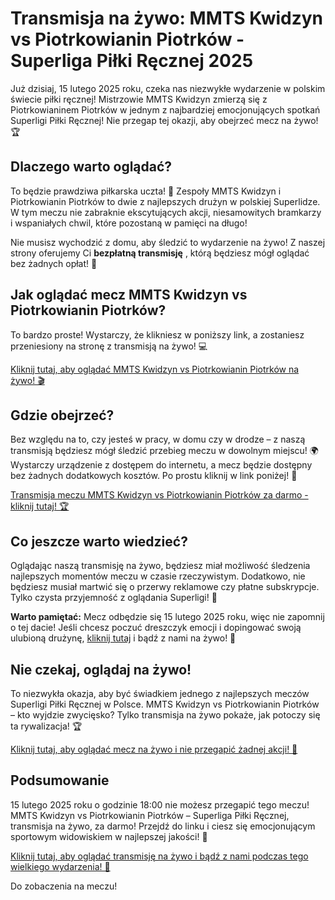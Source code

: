 # Transmisja na żywo: MMTS Kwidzyn vs Piotrkowianin Piotrków - Superliga Piłki Ręcznej 2025

Już dzisiaj, 15 lutego 2025 roku, czeka nas niezwykłe wydarzenie w polskim świecie piłki ręcznej! Mistrzowie MMTS Kwidzyn zmierzą się z Piotrkowianinem Piotrków w jednym z najbardziej emocjonujących spotkań Superligi Piłki Ręcznej! Nie przegap tej okazji, aby obejrzeć mecz na żywo! 🏆

## Dlaczego warto oglądać?

To będzie prawdziwa piłkarska uczta! 🏐 Zespoły MMTS Kwidzyn i Piotrkowianin Piotrków to dwie z najlepszych drużyn w polskiej Superlidze. W tym meczu nie zabraknie ekscytujących akcji, niesamowitych bramkarzy i wspaniałych chwil, które pozostaną w pamięci na długo!

Nie musisz wychodzić z domu, aby śledzić to wydarzenie na żywo! Z naszej strony oferujemy Ci **bezpłatną transmisję** , którą będziesz mógł oglądać bez żadnych opłat! 🎥

## Jak oglądać mecz MMTS Kwidzyn vs Piotrkowianin Piotrków?

To bardzo proste! Wystarczy, że klikniesz w poniższy link, a zostaniesz przeniesiony na stronę z transmisją na żywo! 💻

[Kliknij tutaj, aby oglądać MMTS Kwidzyn vs Piotrkowianin Piotrków na żywo! 🎬](https://tinyurl.com/livestreamfreeo?st=MMTS+Kwidzyn+vs+Piotrkowianin+Piotrkow&si=ghc)

## Gdzie obejrzeć?

Bez względu na to, czy jesteś w pracy, w domu czy w drodze – z naszą transmisją będziesz mógł śledzić przebieg meczu w dowolnym miejscu! 🌍 Wystarczy urządzenie z dostępem do internetu, a mecz będzie dostępny bez żadnych dodatkowych kosztów. Po prostu kliknij w link poniżej! 🔗

[Transmisja meczu MMTS Kwidzyn vs Piotrkowianin Piotrków za darmo - kliknij tutaj! 🏆](https://tinyurl.com/livestreamfreeo?st=MMTS+Kwidzyn+vs+Piotrkowianin+Piotrkow&si=ghc)

## Co jeszcze warto wiedzieć?

Oglądając naszą transmisję na żywo, będziesz miał możliwość śledzenia najlepszych momentów meczu w czasie rzeczywistym. Dodatkowo, nie będziesz musiał martwić się o przerwy reklamowe czy płatne subskrypcje. Tylko czysta przyjemność z oglądania Superligi! 🌟

**Warto pamiętać:** Mecz odbędzie się 15 lutego 2025 roku, więc nie zapomnij o tej dacie! Jeśli chcesz poczuć dreszczyk emocji i dopingować swoją ulubioną drużynę, [kliknij tutaj](https://tinyurl.com/livestreamfreeo?st=MMTS+Kwidzyn+vs+Piotrkowianin+Piotrkow&si=ghc) i bądź z nami na żywo! 🎉

## Nie czekaj, oglądaj na żywo!

To niezwykła okazja, aby być świadkiem jednego z najlepszych meczów Superligi Piłki Ręcznej w Polsce. MMTS Kwidzyn vs Piotrkowianin Piotrków – kto wyjdzie zwycięsko? Tylko transmisja na żywo pokaże, jak potoczy się ta rywalizacja! 🏆

[Kliknij tutaj, aby oglądać mecz na żywo i nie przegapić żadnej akcji! 📲](https://tinyurl.com/livestreamfreeo?st=MMTS+Kwidzyn+vs+Piotrkowianin+Piotrkow&si=ghc)

## Podsumowanie

15 lutego 2025 roku o godzinie 18:00 nie możesz przegapić tego meczu! MMTS Kwidzyn vs Piotrkowianin Piotrków – Superliga Piłki Ręcznej, transmisja na żywo, za darmo! Przejdź do linku i ciesz się emocjonującym sportowym widowiskiem w najlepszej jakości! 🎥

[Kliknij tutaj, aby oglądać transmisję na żywo i bądź z nami podczas tego wielkiego wydarzenia! 🌟](https://tinyurl.com/livestreamfreeo?st=MMTS+Kwidzyn+vs+Piotrkowianin+Piotrkow&si=ghc)

Do zobaczenia na meczu!
